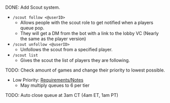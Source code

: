 DONE: Add Scout system.
- `/scout follow <@userID>`
  - Allows people with the scout role to get notified when a players queue pop.
  - They will get a DM from the bot with a link to the lobby VC (Nearly the same as the player version)
- `/scout unfollow <@userID>`
  - Unfollows the scout from a specified player. 
- `/scout list`
  - Gives the scout the list of players they are following.

TODO: Check amount of games and change their priority to lowest possible.
- Low Priority: [Requirements/Notes](Deferred-LowPriorityPlayers.md)
  - May multiply queues to 6 per tier
 
TODO: Auto close queue at 3am CT (4am ET, 1am PT)
